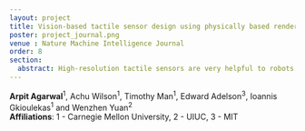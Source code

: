 ```yaml
---
layout: project
title: Vision-based tactile sensor design using physically based rendering
poster: project_journal.png
venue : Nature Machine Intelligence Journal
order: 8
section: 
  abstract: High-resolution tactile sensors are very helpful to robots for fine-grained perception and manipulation tasks, but designing those sensors is challenging. This is because the designs are based on the compact integration of multiple optical elements, and it is difficult to understand the correlation between the element arrangements and the sensor accuracy by trial and error. In this work, we introduce the first-ever digital design of vision-based tactile sensors using a physically accurate light simulator and machine intelligence. The framework modularizes the design process, parameterizes the sensor components, and contains an evaluation metric to quantify a sensor's performance. We quantify the effects of sensor shape, illumination setting, and sensing surface material on tactile sensor performance using our evaluation metric. For the first time, to our knowledge, the proposed optical simulation framework can replicate the tactile image of the real sensor prototype. Using our approach we can substantially improve the design of a fingertip GelSight sensor. This improved design performs approximately 5 times better than previous state-of-the-art human-expert design at real-world robotic tactile embossed text detection. Our simulation approach can be used with any vision-based tactile sensor to produce a physically accurate tactile image. Overall, our approach maps human intelligence to machine intelligence for the automatic design of sensorized soft robots and opens the door for tactile-driven dexterous manipulation.    
---
```

**Arpit Agarwal**<sup>1</sup>,  Achu Wilson<sup>1</sup>, Timothy Man<sup>1</sup>, Edward Adelson<sup>3</sup>, Ioannis Gkioulekas<sup>1</sup> and Wenzhen Yuan<sup>2</sup>  
**Affiliations**: 1 - Carnegie Mellon University, 2 - UIUC, 3 - MIT  